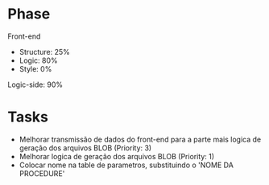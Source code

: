 # Phase
Front-end
  - Structure: 25%
  - Logic: 80%
  - Style: 0%

Logic-side: 90%
  
# Tasks
  - Melhorar transmissão de dados do front-end para a parte mais logica de geração dos arquivos BLOB (Priority: 3)
  - Melhorar logica de geração dos arquivos BLOB (Priority: 1)
  - Colocar nome na table de parametros, substituindo o 'NOME DA PROCEDURE'
